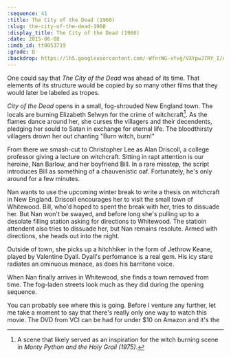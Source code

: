 ```yaml
---
:sequence: 41
:title: The City of the Dead (1960)
:slug: the-city-of-the-dead-1960
:display_title: The City of the Dead (1960)
:date: 2015-06-08
:imdb_id: tt0053719
:grade: B
:backdrop: https://lh5.googleusercontent.com/-WfnrWG-xYvg/VXYpwJ7RY_I/AAAAAAAACz4/Rsx3TqyNK_Q/w1000-rj/the-city-of-the-dead-1960.jpg
---
```


One could say that _The City of the Dead_ was ahead of its time. That elements of its structure would be copied by so many other films that they would later be labeled as tropes. 

_City of the Dead_ opens in a small, fog-shrouded New England town. The locals are burning Elizabeth Selwyn for the crime of witchcraft[^1]. As the flames dance around her, she curses the villagers and their decendents, pledging her sould to Satan in exchange for eternal life. The bloodthirsty villagers drown her out chanting "Burn witch, burn!"

From there we smash-cut to Christopher Lee as Alan Driscoll, a college professor giving a lecture on witchcraft. Sitting in rapt attention is our heroine, Nan Barlow, and her boyfriend Bill. In a rare misstep, the script introduces Bill as something of a chauvenistic oaf. Fortunately, he's only around for a few minutes. 

Nan wants to use the upcoming winter break to write a thesis on witchcraft in New England. Driscoll encourages her to visit the small town of Whitewood. Bill, who'd hoped to spent the break with her, tries to dissuade her. But Nan won't be swayed, and before long she's pulling up to a desolate filling station asking for directions to Whitewood. The statioin attendent also tries to dissuade her, but Nan remains resolute. Armed with directions, she heads out into the night. 

Outside of town, she picks up a hitchhiker in the form of Jethrow Keane, played by Valentine Dyall. Dyall's perfomance is a real gem. His icy stare radiates an ominuous menace, as does his barritone voice. 

When Nan finally arrives in Whitewood, she finds a town removed from time. The fog-laden streets look much as they did during the opening sequence. 

You can probably see where this is going. Before I venture any further, let me take a moment to say that there's really only one way to watch this movie. The DVD from VCI can be had for under $10 on Amazon and it's the 


[^1]: A scene that likely served as an inspiration for the witch burning scene in _Monty Python and the Holy Grail (1975)_. 